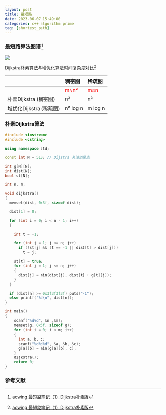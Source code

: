 ```yaml
---
layout: post
title: 最短路
date: 2023-06-07 15:49:00  
categories: c++ algorithm prime
tag: [shortest_path] 
---
```


### 最短路算法图谱 [^1]
<image src="/assets/images/shortest_path_0.png"/>

Dijkstra朴素算法与堆优化算法时间复杂度对比[^1]

|                         | 稠密图                            | 稀疏图                           |
|:----------------------- |:--------------------------------- |:-------------------------------- |
|                         | <font color="#ff0000">m≈n²</font> | <font color="#ff0000">m≈n</font> |
| 朴素Dijkstra (稠密图)   | n²                                | n²                               |
| 堆优化Dijkstra (稀疏图) | n² log n                          | m log n                          |

### 朴素Dijkstra算法

```c++
#include <iostream>
#include <cstring>

using namespace std;

const int N = 510; // Dijstra 关注的是点

int g[N][N];
int dist[N];
bool st[N];

int n, m;

void dijkstra()
{
  memset(dist, 0x3f, sizeof dist);

  dist[1] = 0;

  for (int i = 0; i < n - 1; i++)
  {

    int t = -1;

    for (int j = 1; j <= n; j++)
      if (!st[j] && (t == -1 || dist[t] > dist[j]))
        t = j;

    st[t] = true;
    for (int j = 1; j <= n; j++)
    {
      dist[j] = min(dist[j], dist[t] + g[t][j]);
    }
  }

  if (dist[n] >= 0x3f3f3f3f) puts("-1");
  else printf("%d\n", dist[n]);
}

int main()
{
    scanf("%d%d", &n ,&m);
    memset(g, 0x3f, sizeof g);
    for (int i = 0; i < m; i++)
    {
      int a, b, c; 
      scanf("%d%d%d", &a, &b, &c);
      g[a][b] = min(g[a][b], c);
    }
    dijkstra();
    return 0;
}
```

### 参考文献
[^1]: [acwing 最短路笔记（1）Dijkstra朴素版](https://www.acwing.com/blog/content/140/)


